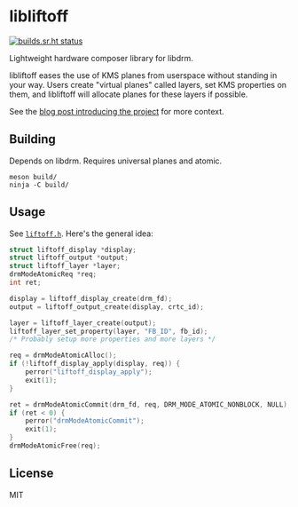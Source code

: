 # libliftoff

[![builds.sr.ht status](https://builds.sr.ht/~emersion/libliftoff.svg)](https://builds.sr.ht/~emersion/libliftoff)

Lightweight hardware composer library for libdrm.

libliftoff eases the use of KMS planes from userspace without standing in your
way.  Users create "virtual planes" called layers, set KMS properties on them,
and libliftoff will allocate planes for these layers if possible.

See the [blog post introducing the project][intro-post] for more context.

## Building

Depends on libdrm. Requires universal planes and atomic.

    meson build/
    ninja -C build/

## Usage

See [`liftoff.h`][liftoff.h]. Here's the general idea:

```c
struct liftoff_display *display;
struct liftoff_output *output;
struct liftoff_layer *layer;
drmModeAtomicReq *req;
int ret;

display = liftoff_display_create(drm_fd);
output = liftoff_output_create(display, crtc_id);

layer = liftoff_layer_create(output);
liftoff_layer_set_property(layer, "FB_ID", fb_id);
/* Probably setup more properties and more layers */

req = drmModeAtomicAlloc();
if (!liftoff_display_apply(display, req)) {
	perror("liftoff_display_apply");
	exit(1);
}

ret = drmModeAtomicCommit(drm_fd, req, DRM_MODE_ATOMIC_NONBLOCK, NULL);
if (ret < 0) {
	perror("drmModeAtomicCommit");
	exit(1);
}
drmModeAtomicFree(req);
```

## License

MIT

[liftoff.h]: https://github.com/emersion/libliftoff/blob/master/include/libliftoff.h
[intro-post]: https://emersion.fr/blog/2019/xdc2019-wrap-up/#libliftoff
